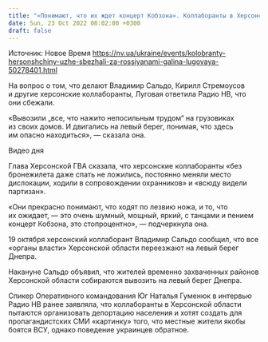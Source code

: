 ```yaml
---
title: "«Понимают, что их ждет концерт Кобзона». Коллаборанты в Херсонской области сбежали — глава Херсонской ГВА"
date: Sun, 23 Oct 2022 08:02:00 +0300
draft: false
---
```

Источник: Новое Время https://nv.ua/ukraine/events/kolobranty-hersonshchiny-uzhe-sbezhali-za-rossiyanami-galina-lugovaya-50278401.html


 На вопрос о том, что делают Владимир Сальдо, Кирилл Стремоусов и другие херсонские коллаборанты, Луговая ответила Радио НВ, что они сбежали.

«Вывозили „все, что нажито непосильным трудом“ на грузовиках из своих домов. И двигались на левый берег, понимая, что здесь им опасно находиться», — сказала она.

 Видео дня   

Глава Херсонской ГВА сказала, что херсонские коллаборанты «без бронежилета даже спать не ложились, постоянно меняли место дислокации, ходили в сопровождении охранников» и «всюду видели партизан».

«Они прекрасно понимают, что ходят по лезвию ножа, и то, что их ожидает, — это очень шумный, мощный, яркий, с танцами и пением концерт Кобзона, это стопроцентно», — подчеркнула она.

19 октября херсонский коллаборант Владимир Сальдо сообщил, что все «органы власти» Херсонской области переезжают на левый берег Днепра.

Накануне Сальдо объявил, что жителей временно захваченных районов Херсонской области собираются вывозить на левый берег Днепра.

Спикер Оперативного командования Юг Наталья Гуменюк в интервью Радио НВ ранее заявляла, что коллаборанты в Херсонской области пытаются организовать депортацию населения и хотят создать для пропагандистских СМИ «картинку» того, что местные жители якобы боятся ВСУ, однако поведение украинцев обратное.

